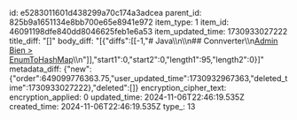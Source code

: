 id: e5283011601d438299a70c174a3adcea
parent_id: 825b9a1651134e8bb700e65e8941e972
item_type: 1
item_id: 46091198dfe840dd8046625feb1e6a53
item_updated_time: 1730933027222
title_diff: "[]"
body_diff: "[{\"diffs\":[[-1,\"# Java\\\n\\\n## Connverter\\\n[Admin Bien > EnumToHashMap](https://www.youtube.com/shorts/5YsMuGE-AOw)\\\n\"]],\"start1\":0,\"start2\":0,\"length1\":95,\"length2\":0}]"
metadata_diff: {"new":{"order":649099776363.75,"user_updated_time":1730932967363,"deleted_time":1730933027222},"deleted":[]}
encryption_cipher_text: 
encryption_applied: 0
updated_time: 2024-11-06T22:46:19.535Z
created_time: 2024-11-06T22:46:19.535Z
type_: 13
